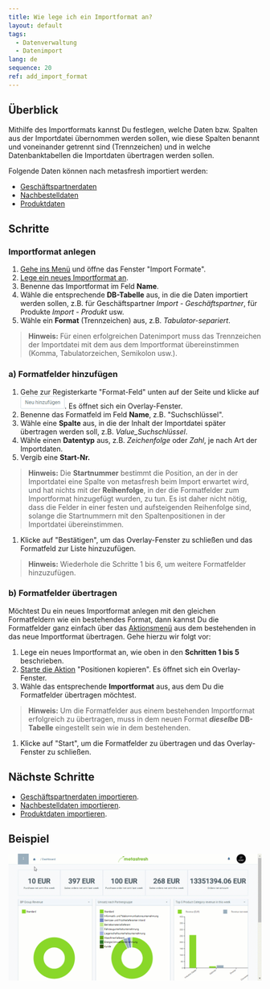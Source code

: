 ```yaml
---
title: Wie lege ich ein Importformat an?
layout: default
tags:
  - Datenverwaltung
  - Datenimport
lang: de
sequence: 20
ref: add_import_format
---
```


## Überblick
Mithilfe des Importformats kannst Du festlegen, welche Daten bzw. Spalten aus der Importdatei übernommen werden sollen, wie diese Spalten benannt und voneinander getrennt sind (Trennzeichen) und in welche Datenbanktabellen die Importdaten übertragen werden sollen.

Folgende Daten können nach metasfresh importiert werden:
- [Geschäftspartnerdaten](GPartnerdaten_importieren)
- [Nachbestelldaten](Nachbestelldaten_importieren)
- [Produktdaten](Produktdaten_importieren)

## Schritte

### Importformat anlegen
1. [Gehe ins Menü](Menu) und öffne das Fenster "Import Formate".
1. [Lege ein neues Importformat an](Neuer_Datensatz_Fenster_Webui).
1. Benenne das Importformat im Feld **Name**.
1. Wähle die entsprechende **DB-Tabelle** aus, in die die Daten importiert werden sollen, z.B. für Geschäftspartner *Import - Geschäftspartner*, für Produkte *Import - Produkt* usw.
1. Wähle ein **Format** (Trennzeichen) aus, z.B. *Tabulator-separiert*.
 >**Hinweis:** Für einen erfolgreichen Datenimport muss das Trennzeichen der Importdatei mit dem aus dem Importformat übereinstimmen (Komma, Tabulatorzeichen, Semikolon usw.).

### a) Formatfelder hinzufügen
1. Gehe zur Registerkarte "Format-Feld" unten auf der Seite und klicke auf ![](assets/Neu_hinzufuegen_Button.png). Es öffnet sich ein Overlay-Fenster.
1. Benenne das Formatfeld im Feld **Name**, z.B. "Suchschlüssel".
1. Wähle eine **Spalte** aus, in die der Inhalt der Importdatei später übertragen werden soll, z.B. *Value_Suchschlüssel*.
1. Wähle einen **Datentyp** aus, z.B. *Zeichenfolge* oder *Zahl*, je nach Art der Importdaten.
1. Vergib eine **Start-Nr.**
 >**Hinweis:** Die **Startnummer** bestimmt die Position, an der in der Importdatei eine Spalte von metasfresh beim Import erwartet wird, und hat nichts mit der **Reihenfolge**, in der die Formatfelder zum Importformat hinzugefügt wurden, zu tun. Es ist daher nicht nötig, dass die Felder in einer festen und aufsteigenden Reihenfolge sind, solange die Startnummern mit den Spaltenpositionen in der Importdatei übereinstimmen.

1. Klicke auf "Bestätigen", um das Overlay-Fenster zu schließen und das Formatfeld zur Liste hinzuzufügen.
 >**Hinweis:** Wiederhole die Schritte 1 bis 6, um weitere Formatfelder hinzuzufügen.

### b) Formatfelder übertragen
Möchtest Du ein neues Importformat anlegen mit den gleichen Formatfeldern wie ein bestehendes Format, dann kannst Du die Formatfelder ganz einfach über das [Aktionsmenü](AktionStarten) aus dem bestehenden in das neue Importformat übertragen. Gehe hierzu wir folgt vor:

1. Lege ein neues Importformat an, wie oben in den **Schritten 1 bis 5** beschrieben.
1. [Starte die Aktion](AktionStarten) "Positionen kopieren". Es öffnet sich ein Overlay-Fenster.
1. Wähle das entsprechende **Importformat** aus, aus dem Du die Formatfelder übertragen möchtest.
 >**Hinweis:** Um die Formatfelder aus einem bestehenden Importformat erfolgreich zu übertragen, muss in dem neuen Format **_dieselbe_ DB-Tabelle** eingestellt sein wie in dem bestehenden.

1. Klicke auf "Start", um die Formatfelder zu übertragen und das Overlay-Fenster zu schließen.

## Nächste Schritte
- [Geschäftspartnerdaten importieren](GPartnerdaten_importieren).
- [Nachbestelldaten importieren](Nachbestelldaten_importieren).
- [Produktdaten importieren](Produktdaten_importieren).

## Beispiel
![](assets/Importformat_anlegen.gif)
